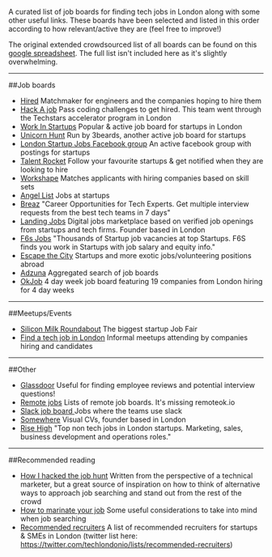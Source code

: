A curated list of job boards for finding tech jobs in London along with some other useful links. These boards have been selected and listed in this order according to how relevant/active they are (feel free to improve!)

The original extended crowdsourced list of all boards can be found on this [google spreadsheet](https://docs.google.com/spreadsheets/d/1l97oJKfmFYKl1dFda4Y01OSmiuxgFsCRbiuoRCrp8vE/edit?usp=sharing). The full list isn't included here as it's slightly overwhelming.

___


##Job boards
* [Hired](http://www.hired.com) Matchmaker for engineers and the companies hoping to hire them
*  [Hack A job](http://www.hackajob.co) Pass coding challenges to get hired. This team went through the Techstars accelerator program in London
* [Work In Startups](http://www.workinstartups.com) Popular & active job board for startups in London
* [Unicorn Hunt](http://www.unicornhunt.io) Run by 3beards, another active job board for startups
* [London Startup Jobs Facebook group](http://www.facebook.com/groups/356650711075435/) An active facebook group with postings for startups
* [Talent Rocket](http://www.talentrocket.co.uk) Follow your favourite startups & get notified when they are looking to hire
* [Workshape](http://www.workshape.io) Matches applicants with hiring companies based on skill sets
* [Angel List](http://www.angel.co/jobs) Jobs at startups
* [Breaz](http://breaz.io/) "Career Opportunities for Tech Experts. Get multiple interview requests from the best tech teams in 7 days"
* [Landing Jobs](https://www.landing.jobs/) Digital jobs marketplace based on verified job openings from startups and tech firms. Founder based in London
* [F6s Jobs](http://www.f6s.com/jobs) "Thousands of Startup job vacancies at top Startups. F6S finds you work in Startups with job salary and equity info."
* [Escape the City](http://www.escapethecity.org) Startups and more exotic jobs/volunteering positions abroad
* [Adzuna](http://www.adzuna.co.uk) Aggregated search of job boards
* [OkJob](https://okjob.io/companies/) 4 day week job board featuring 19 companies from London hiring for 4 day weeks 

---

##Meetups/Events
* [Silicon Milk Roundabout](http://www.siliconmilkroundabout.com) The biggest startup Job Fair
* [Find a tech job in London](http://www.meetup.com/Find-A-tech-Job-In-London/) Informal meetups attending by companies hiring and candidates

---

##Other
* [Glassdoor](http://www.glassdoor.co.uk) Useful for finding employee reviews and potential interview questions!
* [Remote jobs](https://github.com/josiahsprague/remote-job-boards) Lists of remote job boards. It's missing remoteok.io
* [Slack job board ](http://slackatwork.com/) Jobs where the teams use slack
* [Somewhere](http://somewherehq.com/) Visual CVs, founder based in London
* [Rise High](http://risehigh.co/) "Top non tech jobs in London startups. Marketing, sales, business development and operations roles."

---

##Recommended reading
* [How I hacked the job hunt](https://medium.com/tech-london/how-i-hack-the-job-research-ecc87f8b9127) Written from the perspective of a technical marketer, but a great source of inspiration on how to think of alternative ways to approach job searching and stand out from the rest of the crowd
* [How to marinate your job](https://medium.com/@orliesaurus/how-to-marinate-your-job-1cf6f830362d#.khlys5bxx) Some useful considerations to take into mind when job searching
* [Recommended recruiters](https://medium.com/tech-london/recommended-recruiters-london-startup-sme-e6dd783d3080#.r84yx957n) A list of recommended recruiters for startups & SMEs in London (twitter list here: https://twitter.com/techlondonio/lists/recommended-recruiters)
